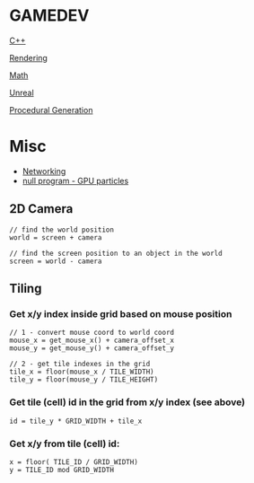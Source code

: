 # GAMEDEV

[C++](Docs/cpp.md)

[Rendering](Docs/rendering.md)

[Math](Docs/math.md)

[Unreal](Docs/unreal.md)

[Procedural Generation](Docs/procgen.md)

# Misc

- [Networking](https://gafferongames.com/post/fix_your_timestep/)
- [null program - GPU particles](https://nullprogram.com/blog/2014/06/29/)

## 2D Camera

```
// find the world position
world = screen + camera

// find the screen position to an object in the world
screen = world - camera
```

## Tiling

### Get x/y index inside grid based on mouse position
```
// 1 - convert mouse coord to world coord
mouse_x = get_mouse_x() + camera_offset_x
mouse_y = get_mouse_y() + camera_offset_y

// 2 - get tile indexes in the grid
tile_x = floor(mouse_x / TILE_WIDTH)
tile_y = floor(mouse_y / TILE_HEIGHT)
```

### Get tile (cell) id in the grid from x/y index (see above)
```
id = tile_y * GRID_WIDTH + tile_x
```

### Get x/y from tile (cell) id:
```
x = floor( TILE_ID / GRID_WIDTH)
y = TILE_ID mod GRID_WIDTH
```




